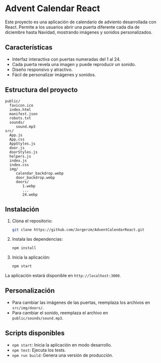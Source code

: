 # Advent Calendar React

Este proyecto es una aplicación de calendario de adviento desarrollada con React. Permite a los usuarios abrir una puerta diferente cada día de diciembre hasta Navidad, mostrando imágenes y sonidos personalizados.

## Características
- Interfaz interactiva con puertas numeradas del 1 al 24.
- Cada puerta revela una imagen y puede reproducir un sonido.
- Diseño responsivo y atractivo.
- Fácil de personalizar imágenes y sonidos.

## Estructura del proyecto
```
public/
  favicon.ico
  index.html
  manifest.json
  robots.txt
  sounds/
	 sound.mp3
src/
  App.js
  App.css
  AppStyles.js
  door.js
  doorStyles.js
  helpers.js
  index.js
  index.css
  img/
	 calendar_backdrop.webp
	 door_backdrop.webp
	 doors/
		1.webp
		...
		24.webp
```

## Instalación
1. Clona el repositorio:
	```bash
	git clone https://github.com/Jorgerzm/AdventCalendarReact.git
	```
2. Instala las dependencias:
	```bash
	npm install
	```
3. Inicia la aplicación:
	```bash
	npm start
	```

La aplicación estará disponible en `http://localhost:3000`.

## Personalización
- Para cambiar las imágenes de las puertas, reemplaza los archivos en `src/img/doors/`.
- Para cambiar el sonido, reemplaza el archivo en `public/sounds/sound.mp3`.

## Scripts disponibles
- `npm start`: Inicia la aplicación en modo desarrollo.
- `npm test`: Ejecuta los tests.
- `npm run build`: Genera una versión de producción.
